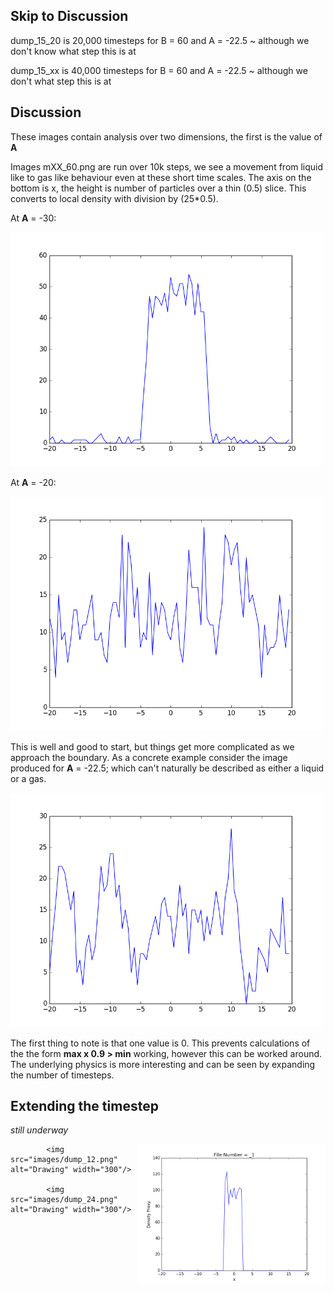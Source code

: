## Skip to Discussion 

dump_15_20 is 20,000 timesteps for B = 60 and A = -22.5 ~ although we don't know what step this is at

dump_15_xx is 40,000 timesteps for B = 60 and A = -22.5 ~ although we don't what step this is at

## Discussion

These images contain analysis over two dimensions, the first is the value of **A**

Images mXX_60.png are run over 10k steps, we see a movement from liquid like to gas like behaviour even at these short time scales. The axis on the bottom is x, the height is number of particles over a thin (0.5) slice. This converts to local density with division by (25*0.5).

At **A** = -30: 

<img src="images/m30_60.png" alt="Drawing" width="500"/>

At **A** = -20:

<img src="images/m20_60.png" alt="Drawing" width="500"/>

This is well and good to start, but things get more complicated as we approach the boundary. As a concrete example consider the image produced for **A** = -22.5; which can't naturally be described as either a liquid or a gas.

<img src="images/m22.5_60.png" alt="Drawing" width="500"/>

The first thing to note is that one value is 0. This prevents calculations of the the form **max x 0.9 > min** working, however this can be worked around. The underlying physics is more interesting and can be seen by expanding the number of timesteps.

## Extending the timestep

_still underway_
<div>
            <img src="images/dump_1.png" alt="Drawing" width="300" style="float: right;"/>

            <img src="images/dump_12.png" alt="Drawing" width="300"/>

            <img src="images/dump_24.png" alt="Drawing" width="300"/>
</div>
